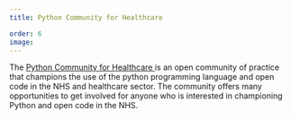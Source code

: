 ```yaml
---
title: Python Community for Healthcare

order: 6
image:
---
```


The <a href="https://nhs-pycom.net/" > Python Community for Healthcare </a> is an open community of practice that champions the use of the python programming language and open code in the NHS and healthcare sector.
The community offers many opportunities to get involved for anyone who is interested in championing Python and open code in the NHS.

